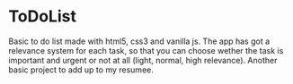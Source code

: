 # ToDoList

Basic to do list made with html5, css3 and vanilla js. The app has got
a relevance system for each task, so that you can choose wether the task
is important and urgent or not at all (light, normal, high relevance).
Another basic project to add up to my resumee.
